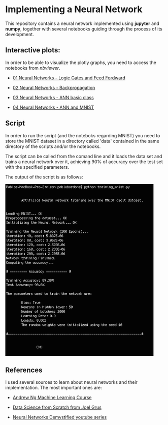 # Implementing a Neural Network

This repository contains a neural network implemented using **jupyter** and **numpy**, together with several notebooks guiding through the process of its development.


## Interactive plots:

In order to be able to visualize the plotly graphs, you need to access the notebooks from *nbviewer*.

* [01 Neural Networks - Logic Gates and Feed Fordward](http://nbviewer.jupyter.org/github/pablobordons/neural_network/blob/master/01_logic_gates.ipynb)

* [02 Neural Networks - Backpropagation](http://nbviewer.jupyter.org/github/pablobordons/neural_network/blob/master/02_backpropagation.ipynb)

* [03 Neural Networks - ANN basic class](http://nbviewer.jupyter.org/github/pablobordons/neural_network/blob/master/03_ANN_basic.ipynb)

* [04 Neural Networks - ANN and MNIST](http://nbviewer.jupyter.org/github/pablobordons/neural_network/blob/master/04_ANN.ipynb)


## Script

In order to run the script (and the noteboks regarding MNIST) you need to store the MNIST dataset in a directory called 'data' contained in the same directory of the scripts and/or the notebooks.

The script can be called from the comand line and it loads the data set and trains a neural network over it, achieving 90% of accuracy over the test set with the specified parameters.

The output of the script is as follows:

![script output](script_output.png?raw=true "Script Output")


## References

I used several sources to learn about neural networks and their implementation. The most important ones are:

* [Andrew Ng Machine Learning Course](https://www.coursera.org/learn/machine-learning)

* [Data Science from Scratch from Joel Grus](http://shop.oreilly.com/product/0636920033400.do)

* [Neural Networks Demystified youtube series](https://www.youtube.com/watch?v=bxe2T-V8XRs)

